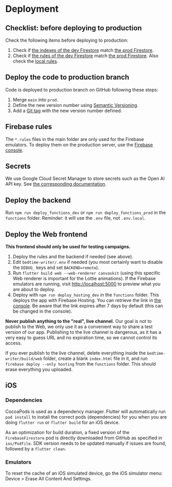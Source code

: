 # Deployment

## Checklist: before deploying to production

Check the following items before deploying to production:
1. Check if [the indexes of the dev Firestore](https://console.firebase.google.com/u/0/project/bedtime-writer/firestore/indexes) match [the prod Firestore](https://console.firebase.google.com/u/0/project/bedtime-writer-prod/firestore/indexes).
2. Check if [the rules of the dev Firestore](https://console.firebase.google.com/u/0/project/bedtime-writer/firestore/rules) match [the prod Firestore](https://console.firebase.google.com/u/0/project/bedtime-writer-prod/firestore/rules). Also check the [local rules](../firestore.rules).

## Deploy the code to production branch

Code is deployed to production branch on GitHub following these steps:
1. Merge `main` into `prod`.
2. Define the new version number using [Semantic Versioning](https://semver.org/).
3. Add a [Git tag](https://git-scm.com/book/en/v2/Git-Basics-Tagging) with the new version number 
   defined.

## Firebase rules

The `*.rules` files in the main folder are only used for the Firebase emulators. To deploy them on
the production server, use the
[Firebase console](https://console.firebase.google.com/project/bedtime-writer/firestore/rules).

## Secrets

We use Google Cloud Secret Manager to store secrets such as the Open AI API key. See
[the corresponding documentation](https://firebase.google.com/docs/functions/config-env#secret-manager).

## Deploy the backend

Run `npm run deploy_functions_dev` or `npm run deploy_functions_prod` in the `functions` folder.
Reminder: it will use the `.env` file, not `.env.local`.

## Deploy the Web frontend

**This frontend should only be used for testing campaigns.**

1. Deploy the rules and the backend if needed (see above).
2. Edit `bedtime-writer/.env` if needed (you most certainly want to disable the `DEBUG_` keys and
   set `BACKEND=remote`).
3. Run `flutter build web --web-renderer canvaskit` (using this specific Web renderer is important
   for the Lottie animations). If the Firebase emulators are running, visit <http://localhost:5000>
   to preview what you are about to deploy.
4. Deploy with `npm run deploy_hosting_dev` in the `functions` folder. This deploys the app with
   Firebase Hosting. You can retrieve the link in
   [the console](https://console.firebase.google.com/project/bedtime-writer/hosting/sites). Be aware
   that the link expires after 7 days by default (this can be changed in the console).

**Never publish anything to the "real", live channel.** Our goal is not to publish to the Web, we
only use it as a convenient way to share a test version of our app. Publishing to the live channel
is dangerous, as it has a very easy to guess URL and no expiration time, so we cannot control its
access.

If you ever publish to the live channel, delete everything inside the `bedtime-writer/build/web`
folder, create a blank `index.html` file in it, and run `firebase deploy --only hosting` from the
`functions` folder. This should erase everything you uploaded.

## iOS

### Dependencies

CocoaPods is used as a dependency manager. Flutter will automatically run `pod install` to install 
the correct pods (dependencies) for you when you are doing `flutter run` or `flutter build` for an 
iOS device.

As an optimization for build duration, a fixed version of the `FirebaseFirestore` pod is directly 
downloaded from GitHub as specified in `ios/Podfile`. SDK version needs to be updated manually if 
issues are found, followed by a `flutter clean`.

### Emulators

To reset the cache of an iOS simulated device, go the iOS simulator menu: Device > Erase All
Content And Settings.
